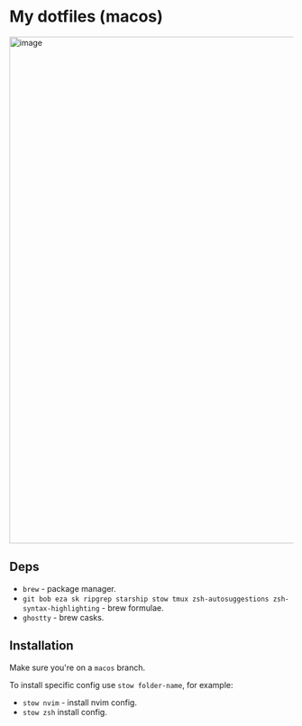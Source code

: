 # My dotfiles (macos)

<img width="1440" height="900" alt="image" src="https://github.com/user-attachments/assets/4311c477-7fd2-4a89-a9d1-0f0437c272ff" />

## Deps
- `brew` - package manager.
- `git bob eza sk ripgrep starship stow tmux zsh-autosuggestions zsh-syntax-highlighting` - brew formulae.
- `ghostty` - brew casks.

## Installation

Make sure you're on a `macos` branch.

To install specific config use `stow folder-name`, for example:

- `stow nvim` - install nvim config.
- `stow zsh` install config.


